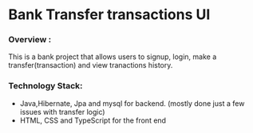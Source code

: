# Bank Transfer transactions UI

### Overview :
This is a bank project that allows users to signup, login, make a transfer(transaction) 
and view tranactions history.

### Technology Stack:
- Java,Hibernate, Jpa and mysql for backend. (mostly done just a few issues with transfer logic)
- HTML, CSS and TypeScript for the front end


